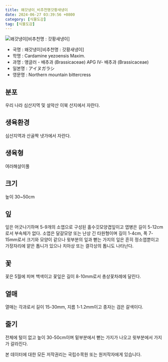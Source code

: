 ```yaml
---
title: 왜갓냉이_비추천명갓황새냉이
date: 2024-06-27 03:39:56 +0800
category: [식물도감]
tag: [식물도감]
---
```




![왜갓냉이[비추천명 : 갓황새냉이]](/fileUpload/plants/basic/Cruciferae/Cardamine/8477/1_th2.JPG)
- 국명 : 왜갓냉이[비추천명 : 갓황새냉이]
- 학명 : Cardamine yezoensis Maxim.
- 과명 : 앵글러 - 배추과 (Brassicaceae) APG Ⅳ- 배추과 (Brassicaceae)
- 일본명 : アイヌガラシ
- 영문명 : Northern mountain bittercress


## 분포
우리 나라 심산지역 및 설악산 이북 산지에서 자란다.
## 생육환경
심산지역과 산골짝 냇가에서 자란다.
## 생육형
여러해살이풀 
## 크기
높이 30~50cm
## 잎
잎은 어긋나기하며 5-9개의 소엽으로 구성된 홀수깃모양겹잎이고 엽병은 길이 5-12cm로서 부속체가 없다. 소엽은 달걀모양 또는 난상 긴 타원형이며 길이 1-4cm, 폭 7-15mm로서 크기와 모양이 같으나 윗부분의 잎과 뻗는 가지의 잎은 흔히 정소엽뿐이고 가장자리에 얕은 톱니가 있으나 치아상 또는 결각상의 톱니도 나타난다.
## 꽃
꽃은 5월에 피며 백색이고 꽃잎은 길이 8-10mm로서 총상꽃차례에 달린다.
## 열매
열매는 각과로서 길이 15-30mm, 지름 1-1.2mm이고 종자는 검은 갈색이다.
## 줄기
전체에 털이 없고 높이 30-50cm이며 밑부분에서 뻗는 가지가 나오고 윗부분에서 가지가 갈라진다.






본 데이터에 대한 모든 저작권리는 국립수목원 또는 원저작자에게 있습니다.
